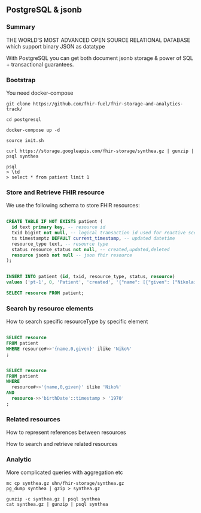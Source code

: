 ## PostgreSQL & jsonb

### Summary


THE WORLD'S MOST ADVANCED OPEN SOURCE RELATIONAL DATABASE
which support binary JSON as datatype

With PostgreSQL you can get both document jsonb storage & power of SQL + transactional
guarantees.



### Bootstrap

You need docker-compose


```
git clone https://github.com/fhir-fuel/fhir-storage-and-analytics-track/

cd postgresql

docker-compose up -d

source init.sh

curl https://storage.googleapis.com/fhir-storage/synthea.gz | gunzip | psql synthea

psql 
> \td
> select * from patient limit 1
```


### Store and Retrieve FHIR resource


We use the following schema to store FHIR resources:


```sql

CREATE TABLE IF NOT EXISTS patient (
  id text primary key, -- resource id 
  txid bigint not null, -- logical transaction id used for reactive scenarios
  ts timestamptz DEFAULT current_timestamp, -- updated datetime
  resource_type text, -- resource type
  status resource_status not null, -- created,updated,deleted
  resource jsonb not null -- json fhir resource
);


INSERT INTO patient (id, txid, resource_type, status, resource) 
values ('pt-1', 0, 'Patient', 'created', '{"name": [{"given": ["Nikolai"]}]}');

SELECT resource FROM patient;

```

### Search by resource elements

How to search specific resourceType by specific element


```sql

SELECT resource 
FROM patient
WHERE resource#>>'{name,0,given}' ilike 'Niko%'
;


SELECT resource 
FROM patient
WHERE 
  resource#>>'{name,0,given}' ilike 'Niko%'
AND 
  resource->>'birthDate'::timestamp > '1970'
;

```

### Related resources

How to represent references between resources

How to search and retrieve related resources




### Analytic


More complicated queries with aggregation etc


```
mc cp synthea.gz uhn/fhir-storage/synthea.gz
pg_dump synthea | gzip > synthea.gz

gunzip -c synthea.gz | psql synthea
cat synthea.gz | gunzip | psql synthea
```
